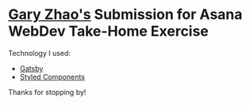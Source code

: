 # [Gary Zhao's](https://github.com/garyjzhao) Submission for Asana WebDev Take-Home Exercise

Technology I used:

- [Gatsby](https://www.gatsbyjs.org/)
- [Styled Components](https://www.styled-components.com/)

Thanks for stopping by!
